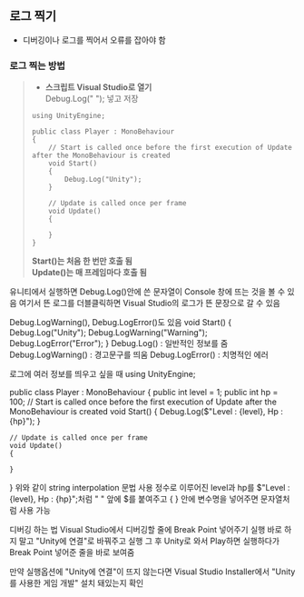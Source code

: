 ## 로그 찍기
* 디버깅이나 로그를 찍어서 오류를 잡아야 함

### 로그 찍는 방법
> * **스크립트 Visual Studio로 열기**  
> Debug.Log(" "); 넣고 저장  
> ```
> using UnityEngine;
> 
> public class Player : MonoBehaviour
> {
>     // Start is called once before the first execution of Update after the MonoBehaviour is created
>     void Start()
>     {
>         Debug.Log("Unity");
>     }
>
>     // Update is called once per frame
>     void Update()
>     {
>         
>     }
> }
> ```
> **Start()는 처음 한 번만 호출 됨**  
> **Update()는 매 프레임마다 호출 됨**

유니티에서 실행하면 Debug.Log()안에 쓴 문자열이 Console 창에 뜨는 것을 볼 수 있음
여기서 뜬 로그를 더블클릭하면 Visual Studio의 로그가 뜬 문장으로 갈 수 있음

Debug.LogWarning(), Debug.LogError()도 있음
void Start()
    {
        Debug.Log("Unity");
	Debug.LogWarning("Warning");
	Debug.LogError("Error");
    }
Debug.Log() : 일반적인 정보를 줌
Debug.LogWarning() : 경고문구를 띄움
Debug.LogError() : 치명적인 에러

로그에 여러 정보를 띄우고 싶을 때
using UnityEngine;

public class Player : MonoBehaviour
{
    public int level = 1;
    public int hp = 100;
    // Start is called once before the first execution of Update after the MonoBehaviour is created
    void Start()
    {
        Debug.Log($"Level : {level}, Hp : {hp}");
    }

    // Update is called once per frame
    void Update()
    {
        
    }
}
위와 같이 string interpolation 문법 사용
정수로 이루어진 level과 hp를 $"Level : {level}, Hp : {hp}";처럼 " " 앞에 $를 붙여주고 { } 안에 변수명을 넣어주면 문자열처럼 사용 가능


디버깅 하는 법
Visual Studio에서 디버깅할 줄에 Break Point 넣어주기
실행 바로 하지 말고 "Unity에 연결"로 바꿔주고 실행
그 후 Unity로 와서 Play하면 실행하다가 Break Point 넣어준 줄을 바로 보여줌


만약 실행옵션에 "Unity에 연결"이 뜨지 않는다면 Visual Studio Installer에서 "Unity를 사용한 게임 개발" 설치 돼있는지 확인
